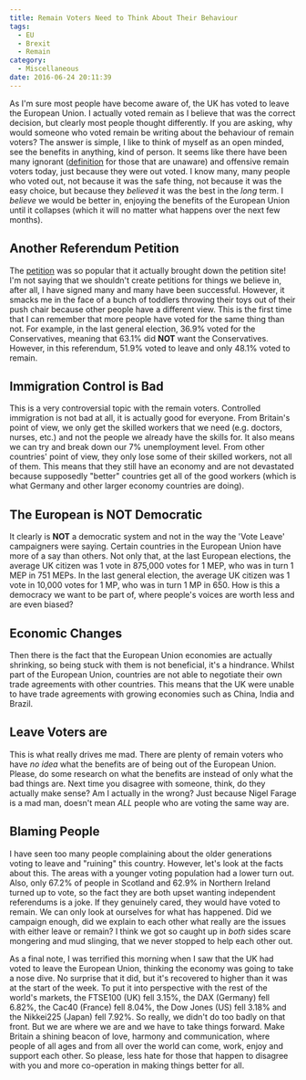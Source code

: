 ```yaml
---
title: Remain Voters Need to Think About Their Behaviour
tags:
  - EU
  - Brexit
  - Remain
category:
  - Miscellaneous
date: 2016-06-24 20:11:39
---
```

As I'm sure most people have become aware of, the UK has voted to leave the European Union. I actually voted remain as I believe that was the correct decision, but clearly most people thought differently. If you are asking, why would someone who voted remain be writing about the behaviour of remain voters? The answer is simple, I like to think of myself as an open minded, see the benefits in anything, kind of person. It seems like there have been many ignorant ([definition](http://www.dictionary.com/browse/ignorant) for those that are unaware) and offensive remain voters today, just because they were out voted. I know many, many people who voted out, not because it was the safe thing, not because it was the easy choice, but because they _believed_ it was the best in the _long_ term. I _believe_ we would be better in, enjoying the benefits of the European Union until it collapses (which it will no matter what happens over the next few months).

## Another Referendum Petition
The [petition](http://www.independent.co.uk/news/uk/brexit-petition-for-second-eu-referendum-so-popular-the-government-sites-crashing-a7099996.html) was so popular that it actually brought down the petition site! I'm not saying that we shouldn't create petitions for things we believe in, after all, I have signed many and many have been successful. However, it smacks me in the face of a bunch of toddlers throwing their toys out of their push chair because other people have a different view. This is the first time that I can remember that more people have voted for the same thing than not. For example, in the last general election, 36.9% voted for the Conservatives, meaning that 63.1% did __NOT__ want the Conservatives. However, in this referendum, 51.9% voted to leave and only 48.1% voted to remain.

## Immigration Control is Bad
This is a very controversial topic with the remain voters. Controlled immigration is not bad at all, it is actually good for everyone. From Britain's point of view, we only get the skilled workers that we need (e.g. doctors, nurses, etc.) and not the people we already have the skills for. It also means we can try and break down our 7% unemployment level. From other countries' point of view, they only lose some of their skilled workers, not all of them. This means that they still have an economy and are not devastated because supposedly "better" countries get all of the good workers (which is what Germany and other larger economy countries are doing).

## The European is NOT Democratic
It clearly is __NOT__ a democratic system and not in the way the 'Vote Leave' campaigners were saying. Certain countries in the European Union have more of a say than others. Not only that, at the last European elections, the average UK citizen was 1 vote in 875,000 votes for 1 MEP, who was in turn 1 MEP in 751 MEPs. In the last general election, the average UK citizen was 1 vote in 10,000 votes for 1 MP, who was in turn 1 MP in 650. How is this a democracy we want to be part of, where people's voices are worth less and are even biased?

## Economic Changes
Then there is the fact that the European Union economies are actually shrinking, so being stuck with them is not beneficial, it's a hindrance. Whilst part of the European Union, countries are not able to negotiate their own trade agreements with other countries. This means that the UK were unable to have trade agreements with growing economies such as China, India and Brazil.

## Leave Voters are <enter rude word>
This is what really drives me mad. There are plenty of remain voters who have _no idea_ what the benefits are of being out of the European Union. Please, do some research on what the benefits are instead of only what the bad things are. Next time you disagree with someone, think, do they actually make sense? Am I actually in the wrong? Just because Nigel Farage is a mad man, doesn't mean _ALL_ people who are voting the same way are.

## Blaming People
I have seen too many people complaining about the older generations voting to leave and "ruining" this country. However, let's look at the facts about this. The areas with a younger voting population had a lower turn out. Also, only 67.2% of people in Scotland and 62.9% in Northern Ireland turned up to vote, so the fact they are both upset wanting independent referendums is a joke. If they genuinely cared, they would have voted to remain. We can only look at ourselves for what has happened. Did we campaign enough, did we explain to each other what really are the issues with either leave or remain? I think we got so caught up in _both_ sides scare mongering and mud slinging, that we never stopped to help each other out.

As a final note, I was terrified this morning when I saw that the UK had voted to leave the European Union, thinking the economy was going to take a nose dive. No surprise that it did, but it's recovered to higher than it was at the start of the week. To put it into perspective with the rest of the world's markets, the FTSE100 (UK) fell 3.15%, the DAX (Germany) fell 6.82%, the Cac40 (France) fell 8.04%, the Dow Jones (US) fell 3.18% and the Nikkei225 (Japan) fell 7.92%. So really, we didn't do too badly on that front. But we are where we are and we have to take things forward. Make Britain a shining beacon of love, harmony and communication, where people of all ages and from all over the world can come, work, enjoy and support each other. So please, less hate for those that happen to disagree with you and more co-operation in making things better for all.